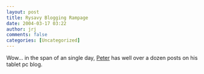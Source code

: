 ```yaml
---
layout: post
title: Rysavy Blogging Rampage
date: 2004-03-17 03:22
author: jrj
comments: false
categories: [Uncategorized]
---
```

Wow... in the span of an single day, <a href="http://www.kstati.com/tabula/" target="_blank">Peter</a> has well over a dozen posts on his tablet pc blog.
